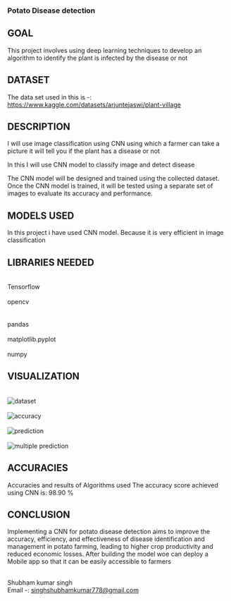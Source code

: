 ### Potato Disease detection

## GOAL

This project involves using deep learning techniques to develop an algorithm to identify the plant is infected by the disease or not

## DATASET

The data set used in this is -: https://www.kaggle.com/datasets/arjuntejaswi/plant-village

## DESCRIPTION

I will use image classification using CNN using which a farmer can take a picture it will tell you if the plant has a disease or not

In this I will use CNN model to classify image and detect disease

The CNN model will be designed and trained using the collected dataset.
Once the CNN model is trained, it will be tested using a separate set of images to evaluate its accuracy and performance.


## MODELS USED

In this project i have used CNN model. Because it is very efficient in image classification 

## LIBRARIES NEEDED

<br>Tensorflow</br>
<br>opencv</br>
<br><br>pandas</br>
<br>matplotlib.pyplot</br>
<br>numpy</br>

## VISUALIZATION

<br>![dataset](https://github.com/Shubhamkumar-op/World-of-AI/blob/main/machine_learning/potato%20Disease/Images/Screenshot%202023-06-03%20173739.png)</br>
<br>![accuracy](https://github.com/Shubhamkumar-op/World-of-AI/blob/main/machine_learning/potato%20Disease/Images/Screenshot%202023-06-03%20173713.png)</br>
<br>![prediction](https://github.com/Shubhamkumar-op/World-of-AI/blob/main/machine_learning/potato%20Disease/Images/Screenshot%202023-06-03%20173648.png)</br>
<br>![multiple prediction](https://github.com/Shubhamkumar-op/World-of-AI/blob/main/machine_learning/potato%20Disease/Images/Screenshot%202023-06-03%20173619.png)</br>

## ACCURACIES

Accuracies and results of Algorithms used
The accuracy score achieved using CNN is: 98.90 %

## CONCLUSION

Implementing a CNN for potato disease detection aims to improve the accuracy, efficiency, and effectiveness of disease identification and management in potato farming, leading to higher crop productivity and reduced economic losses.
After building the model woe can deploy a Mobile app so that it can be easily accessible to farmers

<br>Shubham kumar singh</br>
Email -: singhshubhamkumar778@gmail.com
